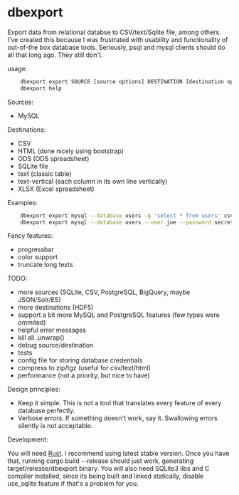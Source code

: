 # dbexport
Export data from relational databse to CSV/text/Sqlite file, among others.
I've created this because I was frustrated with usability and functionality of out-of-the box database tools.
Seriously, psql and mysql clients should do all that long ago. They still don't.

usage:

```bash
    dbexport export SOURCE [source options] DESTINATION [destination options]
    dbexport help
```

Sources:

 * MySQL


Destinations:

 * CSV
 * HTML (done nicely using bootstrap)
 * ODS (ODS spreadsheet)
 * SQLite file
 * text (classic table)
 * text-vertical (each column in its own line vertically)
 * XLSX (Excel spreadsheet)


Examples:

```bash
    dbexport export mysql --database users -q 'select * from users' csv somefile.csv
    dbexport export mysql --database users --user joe --password secret -q 'select * from users' sqlite somefile.sqlite
```


Fancy features:

 * progressbar
 * color support
 * truncate long texts


TODO:

 * more sources (SQLite, CSV, PostgreSQL, BigQuery, maybe JSON/Solr/ES)
 * more destinations (HDF5)
 * support a bit more MySQL and PostgreSQL features (few types were ommited)
 * helpful error messages
 * kill all .unwrap()
 * debug source/destination
 * tests
 * config file for storing database credentials
 * compress to zip/tgz (useful for csv/text/html)
 * performance (not a priority, but nice to have)


Design principles:

* Keep it simple. This is not a tool that translates every feature of every database perfectly.
* Verbose errors. If something doesn't work, say it. Swallowing errors silently is not acceptable.


Development:

You will need [Rust](https://www.rust-lang.org/). I recommend using latest stable version.
Once you have that, running cargo build --release should just work, generating target/release/dbexport binary.
You will also need SQLite3 libs and C compiler installed, since its being built and linked statically,
disable use_sqlite feature if that's a problem for you.

